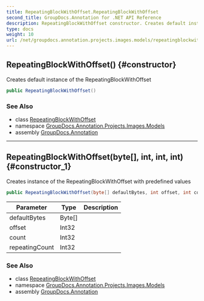 ```yaml
---
title: RepeatingBlockWithOffset.RepeatingBlockWithOffset
second_title: GroupDocs.Annotation for .NET API Reference
description: RepeatingBlockWithOffset constructor. Creates default instance of the RepeatingBlockWithOffset
type: docs
weight: 10
url: /net/groupdocs.annotation.projects.images.models/repeatingblockwithoffset/repeatingblockwithoffset/
---
```

## RepeatingBlockWithOffset() {#constructor}

Creates default instance of the RepeatingBlockWithOffset

```csharp
public RepeatingBlockWithOffset()
```

### See Also

* class [RepeatingBlockWithOffset](../)
* namespace [GroupDocs.Annotation.Projects.Images.Models](../../repeatingblockwithoffset/)
* assembly [GroupDocs.Annotation](../../../)

---

## RepeatingBlockWithOffset(byte[], int, int, int) {#constructor_1}

Creates instance of the RepeatingBlockWithOffset with predefined values

```csharp
public RepeatingBlockWithOffset(byte[] defaultBytes, int offset, int count, int repeatingCount)
```

| Parameter | Type | Description |
| --- | --- | --- |
| defaultBytes | Byte[] |  |
| offset | Int32 |  |
| count | Int32 |  |
| repeatingCount | Int32 |  |

### See Also

* class [RepeatingBlockWithOffset](../)
* namespace [GroupDocs.Annotation.Projects.Images.Models](../../repeatingblockwithoffset/)
* assembly [GroupDocs.Annotation](../../../)


